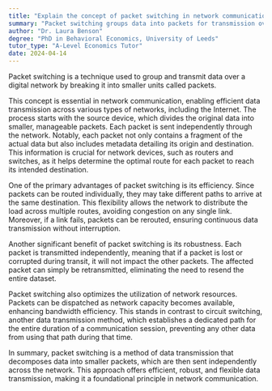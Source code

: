```yaml
---
title: "Explain the concept of packet switching in network communication"
summary: "Packet switching groups data into packets for transmission over digital networks, optimizing communication efficiency and enabling multiple data streams to share the same network resources effectively."
author: "Dr. Laura Benson"
degree: "PhD in Behavioral Economics, University of Leeds"
tutor_type: "A-Level Economics Tutor"
date: 2024-04-14
---
```


Packet switching is a technique used to group and transmit data over a digital network by breaking it into smaller units called packets.

This concept is essential in network communication, enabling efficient data transmission across various types of networks, including the Internet. The process starts with the source device, which divides the original data into smaller, manageable packets. Each packet is sent independently through the network. Notably, each packet not only contains a fragment of the actual data but also includes metadata detailing its origin and destination. This information is crucial for network devices, such as routers and switches, as it helps determine the optimal route for each packet to reach its intended destination.

One of the primary advantages of packet switching is its efficiency. Since packets can be routed individually, they may take different paths to arrive at the same destination. This flexibility allows the network to distribute the load across multiple routes, avoiding congestion on any single link. Moreover, if a link fails, packets can be rerouted, ensuring continuous data transmission without interruption.

Another significant benefit of packet switching is its robustness. Each packet is transmitted independently, meaning that if a packet is lost or corrupted during transit, it will not impact the other packets. The affected packet can simply be retransmitted, eliminating the need to resend the entire dataset.

Packet switching also optimizes the utilization of network resources. Packets can be dispatched as network capacity becomes available, enhancing bandwidth efficiency. This stands in contrast to circuit switching, another data transmission method, which establishes a dedicated path for the entire duration of a communication session, preventing any other data from using that path during that time.

In summary, packet switching is a method of data transmission that decomposes data into smaller packets, which are then sent independently across the network. This approach offers efficient, robust, and flexible data transmission, making it a foundational principle in network communication.
    